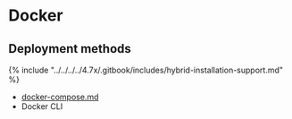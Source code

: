 # Docker

## Deployment methods

{% include "../../../../4.7x/.gitbook/includes/hybrid-installation-support.md" %}

* [docker-compose.md](docker-compose.md "mention")
* Docker CLI
